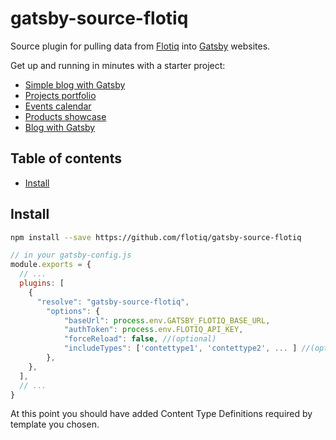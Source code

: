 # gatsby-source-flotiq

Source plugin for pulling data from [Flotiq](http://flotiq.com) into [Gatsby](https://www.gatsbyjs.org/) websites.

Get up and running in minutes with a starter project:
* [Simple blog with Gatsby](https://github.com/flotiq/gatsby-starter-blog)
* [Projects portfolio](https://github.com/flotiq/gatsby-starter-projects)
* [Events calendar](https://github.com/flotiq/gatsby-starter-event-calendar)
* [Products showcase](https://github.com/flotiq/gatsby-starter-products)
* [Blog with Gatsby](https://github.com/flotiq/flotiq-blog)

## Table of contents

- [Install](#install)


## Install

```bash
npm install --save https://github.com/flotiq/gatsby-source-flotiq
```

```js
// in your gatsby-config.js
module.exports = {
  // ...
  plugins: [
    {
      "resolve": "gatsby-source-flotiq",		  
        "options": {
            "baseUrl": process.env.GATSBY_FLOTIQ_BASE_URL,
            "authToken": process.env.FLOTIQ_API_KEY,
            "forceReload": false, //(optional)
            "includeTypes": ['contettype1', 'contettype2', ... ] //(optional) List of used contenttypes identified by API Name. If ommitted, all content types will be synchronized. Make sure to include all referenced content types as well
        },
    },
  ],
  // ...
}
```

At this point you should have added Content Type Definitions required by template you chosen.
